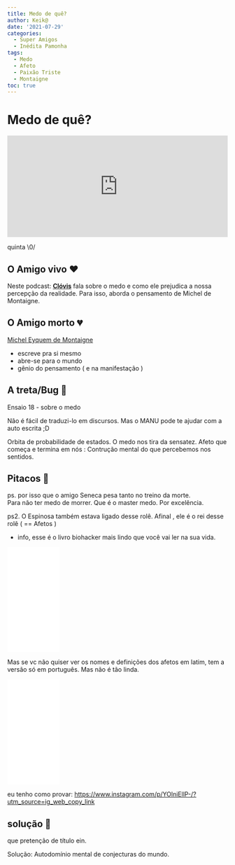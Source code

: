 ```yaml
---
title: Medo de quê?
author: Keik@
date: '2021-07-29'
categories:
  - Super Amigos
  - Inédita Pamonha
tags:
  - Medo
  - Afeto
  - Paixão Triste
  - Montaigne
toc: true
---
```

  
# Medo de quê?

<iframe src="https://open.spotify.com/embed/episode/094FltyPupppKKSxbUBUN0" width="100%" height="232" frameBorder="0" allowtransparency="true" allow="encrypted-media"></iframe>

quinta \0/ 

## O Amigo vivo :heart:

Neste podcast: [**Clóvis**](https://pt.wikipedia.org/wiki/Cl%C3%B3vis_de_Barros_Filho) fala sobre o medo e como ele prejudica a nossa percepção da realidade. Para isso, aborda o pensamento de Michel de Montaigne.

## O Amigo morto :broken_heart:

[Michel Eyquem de Montaigne](https://pt.wikipedia.org/wiki/Michel_de_Montaigne)
- escreve pra si mesmo 
- abre-se para o mundo
- gênio do pensamento ( e na manifestação ) 


## A treta/Bug :bug:

Ensaio 18 - sobre o medo

Não é fácil de traduzi-lo em discursos. 
Mas o MANU pode te ajudar com a auto escrita ;D 

Orbita de probabilidade de estados.
O medo nos tira da sensatez.
Afeto que começa e termina em nós : Contrução mental do que percebemos nos sentidos.

## Pitacos :speech_balloon: 

ps. por isso que o amigo Seneca pesa tanto no treino da morte.  
Para não ter medo de morrer. 
Que é o master medo. Por excelência.

ps2. O Espinosa também estava ligado desse rolê.
Afinal , ele é o rei desse rolê ( == Afetos )
+ info, esse é o livro biohacker mais lindo que você vai ler na sua vida.
<iframe style="width:120px;height:240px;" marginwidth="0" marginheight="0" scrolling="no" frameborder="0" src="//ws-na.amazon-adsystem.com/widgets/q?ServiceVersion=20070822&OneJS=1&Operation=GetAdHtml&MarketPlace=BR&source=ac&ref=tf_til&ad_type=product_link&tracking_id=mundodekeika-20&marketplace=amazon&amp;region=BR&placement=8575262491&asins=8575262491&linkId=d8de4ea9a0cc2c0de43b8c11a292c20b&show_border=true&link_opens_in_new_window=true&price_color=333333&title_color=1c332e&bg_color=ffffff">
    </iframe>
    
Mas se vc não quiser ver os nomes e definições dos afetos em latim, tem a versão só em português. 
Mas não é tão linda. 

<iframe style="width:120px;height:240px;" marginwidth="0" marginheight="0" scrolling="no" frameborder="0" src="//ws-na.amazon-adsystem.com/widgets/q?ServiceVersion=20070822&OneJS=1&Operation=GetAdHtml&MarketPlace=BR&source=ac&ref=tf_til&ad_type=product_link&tracking_id=mundodekeika-20&marketplace=amazon&amp;region=BR&placement=8575263811&asins=8575263811&linkId=7ac6a731ac131b8989183e466c03d718&show_border=true&link_opens_in_new_window=true&price_color=333333&title_color=1c332e&bg_color=ffffff">
    </iframe>
    

eu tenho como provar: https://www.instagram.com/p/YOlniEllP-/?utm_source=ig_web_copy_link


## solução :rocket:

que pretenção de título ein. 


Solução: Autodomínio mental de conjecturas do mundo.
